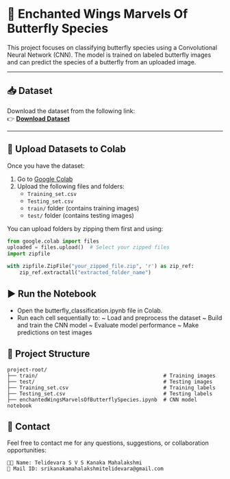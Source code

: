 # 🦋 Enchanted Wings Marvels Of Butterfly Species

This project focuses on classifying butterfly species using a Convolutional Neural Network (CNN). The model is trained on labeled butterfly images and can predict the species of a butterfly from an uploaded image.

---

## 📥 Dataset

Download the dataset from the following link:  
👉 **[Download Dataset](https://www.kaggle.com/datasets/phucthaiv02/butterfly-image-classification)**

---

## 📂 Upload Datasets to Colab

Once you have the dataset:
1. Go to [Google Colab](https://colab.research.google.com/)
2. Upload the following files and folders:
   - `Training_set.csv`
   - `Testing_set.csv`
   - `train/` folder (contains training images)
   - `test/` folder (contains testing images)

You can upload folders by zipping them first and using:

```python
from google.colab import files
uploaded = files.upload()  # Select your zipped files
import zipfile

with zipfile.ZipFile("your_zipped_file.zip", 'r') as zip_ref:
    zip_ref.extractall("extracted_folder_name")
```
## ▶️ Run the Notebook

  - Open the butterfly_classification.ipynb file in Colab.
  - Run each cell sequentially to:
      ~ Load and preprocess the dataset
      ~ Build and train the CNN model
      ~ Evaluate model performance
      ~ Make predictions on test images

## 📁 Project Structure

```
project-root/
├── train/                                         # Training images
├── test/                                          # Testing images
├── Training_set.csv                               # Training labels
├── Testing_set.csv                                # Testing labels
├── enchantedWingsMarvelsOfButterflySpecies.ipynb  # CNN model notebook
```


## 📧 Contact
Feel free to contact me for any questions, suggestions, or collaboration opportunities:
```
👩‍💻 Name: Telidevara S V S Kanaka Mahalakshmi
📩 Mail ID: srikanakamahalakshmitelidevara@gmail.com
```

